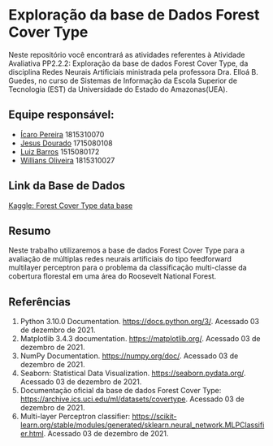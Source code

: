 # Exploração da base de Dados Forest Cover Type

Neste repositório você encontrará as atividades referentes à Atividade Avaliativa PP2.2.2:  Exploração da base de dados Forest Cover Type, da disciplina Redes Neurais Artificiais ministrada pela professora Dra. Elloá B. Guedes, no curso de Sistemas de Informação da Escola Superior de Tecnologia (EST) da Universidade do Estado do Amazonas(UEA). 

## Equipe responsável: 
- [Ícaro Pereira](https://github.com/icarosun) 1815310070
- [Jesus Dourado](https://github.com/jesusdourado) 1715080108
- [Luiz Barros](https://github.com/LuizHenrique-BS) 1515080172
- [Willians Oliveira](https://github.com/willianszwy) 1815310027

## Link da Base de Dados
[Kaggle: Forest Cover Type data base](https://www.kaggle.com/uciml/forest-cover-type-dataset/download)

## Resumo
Neste trabalho utilizaremos a base de dados Forest Cover Type para a avaliação de múltiplas redes neurais artificiais do tipo feedforward multilayer perceptron para o problema da classificação multi-classe da cobertura florestal em uma área do Roosevelt National Forest.


## Referências

1. Python 3.10.0 Documentation. https://docs.python.org/3/. Acessado 03 de dezembro de 2021.
2. Matplotlib 3.4.3 documentation. https://matplotlib.org/. Acessado 03 de dezembro de 2021.
3. NumPy Documentation. https://numpy.org/doc/. Acessado 03 de dezembro de 2021.
4. Seaborn: Statistical Data Visualization. https://seaborn.pydata.org/. Acessado 03 de dezembro de 2021.
5. Documentação oficial da base de dados Forest Cover Type: https://archive.ics.uci.edu/ml/datasets/covertype. Acessado 03 de dezembro de 2021.
6. Multi-layer Perceptron classifier: https://scikit-learn.org/stable/modules/generated/sklearn.neural_network.MLPClassifier.html. Acessado 03 de dezembro de 2021.
